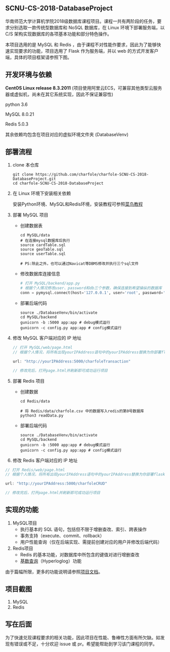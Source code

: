 ## SCNU-CS-2018-DatabaseProject

华南师范大学计算机学院2018级数据库课程项目。课程一共有两阶段的任务，要求分别选取一款传统型数据库和 NoSQL 数据库，在 Linux 环境下部署服务端，以 C/S 架构实现数据库的各项基本功能和部分特色操作。

本项目选用的是 MySQL 和 Redis ，由于课程不对性能作要求，因此为了能够快速实现要求的功能，项目选用了 Flask 作为服务端，并以 web 的方式开发客户端，具体的项目框架请参照下图。



## 开发环境与依赖

**CentOS Linux release 8.3.2011** (项目使用阿里云ECS，可兼容其他类型云服务器或虚拟机，尚未在其它系统实现，因此不保证兼容性)

python 3.6

MySQL 8.0.21

Redis 5.0.3

其余依赖均包含在项目对应的虚拟环境文件夹 (DatabaseVenv) 



## 部署流程

1. clone 本仓库

   ```shell
   git clone https://github.com/charfole/charfole-SCNU-CS-2018-DatabaseProject.git
   cd charfole-SCNU-CS-2018-DatabaseProject
   ```

2. 在 Linux 环境下安装相关依赖

   安装Python环境、MySQL和Redis环境，安装教程可参照[菜鸟教程](https://www.runoob.com/)

3. 部署 MySQL 项目

   - 创建数据表

     ```shell
     cd MySQL/data
     # 在连接mysql数据库后执行
     source cardTable.sql
     source geoTable.sql
     source userTable.sql
     
     # PS:除此之外，也可以通过Navicat等DBMS修改并执行三个sql文件
     ```

   - 修改数据库连接信息

     ```python
     # 打开 MySQL/backend/app.py
     # 根据个人情况修改user、password和db三个参数，确保连接到希望操纵的数据库
     conn = pymysql.connect(host='127.0.0.1', user='root', password='', db='charfoleTable', charset='utf8') # connect to the database
     ```

   - 部署后端代码

     ```shell
     source ./DatabaseVenv/bin/activate
     cd MySQL/backend
     gunicorn -b :5000 app:app # debug模式运行
     gunicorn -c config.py app:app # config模式运行
     ```

4. 修改 MySQL 客户端对应的 IP 地址

   ```javascript
   // 打开 MySQL/web/page.html
   // 根据个人情况，将所有出现yourIPAddress语句中的yourIPAddress替换为你部署flask的ip（服务器ip或者是虚拟机的ip）
   
   url: "http://yourIPAddress:5000/charfoleTransaction"
   
   // 修改完后，打开page.html并刷新即可成功运行项目
   ```

5. 部署 Redis 项目

   - 创建数据

     ```shell
     cd Redis/data
     
     # 将 Redis/data/charfole.csv 中的数据写入redis的第0号数据库
     python3 readData.py
     ```

   - 部署后端代码

     ```shell
     source ./DatabaseVenv/bin/activate
     cd MySQL/backend
     gunicorn -b :5000 app:app # debug模式运行
     gunicorn -c config.py app:app # config模式运行
     ```

6. 修改 Redis 客户端对应的 IP 地址

```javascript
// 打开 Redis/web/page.html
// 根据个人情况，将所有出现yourIPAddress语句中的yourIPAddress替换为你部署flask的ip（服务器ip或者是虚拟机的ip）

url: "http://yourIPAddress:5000/charfoleCRUD"

// 修改完后，打开page.html并刷新即可成功运行项目
```



## 实现的功能

1. MySQL项目
   - 执行基本的 SQL 语句，包括但不限于增删查改、索引、跨表操作
   - 事务支持（execute、commit、rollback）
   - 用户性能查询（仅在后端实现、需提前创建对应的用户并修改后端代码）
2. Redis项目
   - Redis 的基本功能，对数据库中所包含的键值对进行增删查改
   - [基数查询](https://www.runoob.com/redis/redis-hyperloglog.html)（Hyperloglog）功能

由于篇幅所限，更多的功能说明请参照[项目文档]()。



## 项目截图

1. MySQL
2. Redis



## 写在后面

为了快速兑现课程要求的相关功能，因此项目在性能、鲁棒性方面有所欠缺。如发现有错误或不足，十分欢迎 issue 或 pr。希望能帮助到学习该门课程的同学。